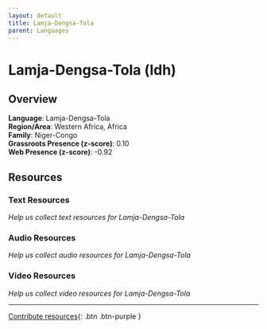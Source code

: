 ```yaml
---
layout: default
title: Lamja-Dengsa-Tola
parent: Languages
---
```


# Lamja-Dengsa-Tola (ldh)

## Overview

**Language**: Lamja-Dengsa-Tola  
**Region/Area**: Western Africa, Africa  
**Family**: Niger-Congo  
**Grassroots Presence (z-score)**: 0.10  
**Web Presence (z-score)**: -0.92  

## Resources

### Text Resources
*Help us collect text resources for Lamja-Dengsa-Tola*

### Audio Resources
*Help us collect audio resources for Lamja-Dengsa-Tola*

### Video Resources
*Help us collect video resources for Lamja-Dengsa-Tola*

---

[Contribute resources](https://forms.office.com/e/1SfLJx3u1r){: .btn .btn-purple }
